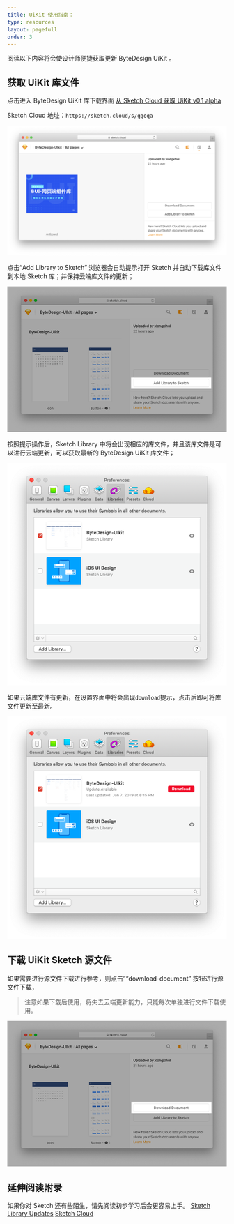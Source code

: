 ```yaml
---
title: UiKit 使用指南：
type: resources
layout: pagefull
order: 3
---
```


阅读以下内容将会使设计师便捷获取更新 ByteDesign UiKit 。

## 获取 UiKit 库文件

点击进入 ByteDesign UiKit 库下载界面 [从 Sketch Cloud 获取 UiKit v0.1 alpha ](https://sketch.cloud/s/ggoqa)

Sketch Cloud 地址：`https://sketch.cloud/s/ggoqa`

![add-library-to-sketch](assets/sketch-library-url.png)

点击“Add Library to Sketch” 浏览器会自动提示打开 Sketch 并自动下载库文件到本地 Sketch 库；并保持云端库文件的更新；

![add-library-to-sketch](assets/add-library-to-sketch.png)

按照提示操作后，Sketch Library 中将会出现相应的库文件，并且该库文件是可以进行云端更新，可以获取最新的 ByteDesign UiKit 库文件；

![sketch-libraries](assets/sketch-libraries.png)

如果云端库文件有更新，在设置界面中将会出现`download`提示，点击后即可将库文件更新至最新。

![sketch-libraries-to-update](assets/sketch-libraries-to-update.png)


## 下载 UiKit Sketch 源文件

如果需要进行源文件下载进行参考，则点击”“download-document” 按钮进行源文件下载，

> 注意如果下载后使用，将失去云端更新能力，只能每次单独进行文件下载使用。

![download-document-sketch](assets/download-document.png)


## 延伸阅读附录

如果你对 Sketch 还有些陌生，请先阅读初步学习后会更容易上手。
[Sketch Library Updates](https://www.sketchapp.com/docs/libraries/library-updates)
[Sketch Cloud](https://www.sketchapp.com/docs/sketch-cloud/)
